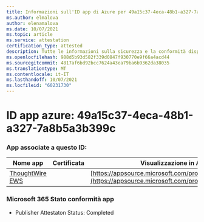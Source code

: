 ```yaml
---
title: Informazioni sull'ID app di Azure per 49a15c37-4eca-48b1-a327-7a8b5a3b399c
ms.author: elmalova
author: elenamalova
ms.date: 10/07/2021
ms.topic: article
ms.service: attestation
certification_type: attested
description: Tutte le informazioni sulla sicurezza e la conformità disponibili per 49a15c37-4eca-48b1-a327-7a8b5a3b399c.
ms.openlocfilehash: 988d5b93d582f339d0847f930770e9f66a4acd44
ms.sourcegitcommit: 4817af6bd92bcc7624a43ea79ba6b9362da38035
ms.translationtype: MT
ms.contentlocale: it-IT
ms.lasthandoff: 10/07/2021
ms.locfileid: "60231730"
---
```

# <a name="azure-app-id-49a15c37-4eca-48b1-a327-7a8b5a3b399c"></a>ID app azure: 49a15c37-4eca-48b1-a327-7a8b5a3b399c


### <a name="apps-associated-with-this-id"></a>App associate a questo ID:
| **Nome app** | **Certificata** | **Visualizzazione in AppSource** |
|--------------|---------------|-----------------------|
| [ThoughtWire EWS](https://docs.microsoft.com/microsoft-365-app-certification/forward/WA200003239) |  | [https://appsource.microsoft.com/product/office/WA200003239](https://appsource.microsoft.com/product/office/WA200003239) |

### <a name="microsoft-365-app-compliance-status"></a>Microsoft 365 Stato conformità app
- Publisher Attestaton Status: Completed
